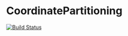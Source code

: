 # CoordinatePartitioning

[![Build Status](https://github.com/sandyspiers/CoordinatePartitioning.jl/actions/workflows/CI.yml/badge.svg?branch=main)](https://github.com/sandyspiers/CoordinatePartitioning.jl/actions/workflows/CI.yml?query=branch%3Amain)
